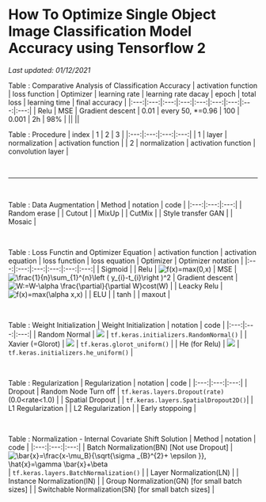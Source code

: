 # How To Optimize Single Object Image Classification Model Accuracy using Tensorflow 2
*Last updated: 01/12/2021*

<!-- using https://www.codecogs.com/latex/eqneditor.php -->
Table : Comparative Analysis of Classification Accuracy 
| activation function | loss function | Optimizer | learning rate | learning rate dacay | epoch | total loss | learning time | final accuracy |
|:---:|:---:|:---:|:---:|:---:|:---:|:---:|:---:|:---:|
| Relu | MSE | Gradient descent | 0.01 | every 50, \*=0.96 | 100 | 0.001 | 2h | 98% |
||
||

Table : Procedure
| index | 1 | 2 | 3 |
|:---:|:---:|:---:|:---:|
| 1 | layer | normalization | activation function |
| 2 | normalization | activation function | convolution layer |


<br><hr><br>

Table : Data Augmentation
| Method | notation | code |
|:---:|:---:|:---:|
| Random erase |
| Cutout |
| MixUp |
| CutMix |
| Style transfer GAN |
| Mosaic |

<br>

Table : Loss Functin and Optimizer Equation
| activation function | activation equation | loss function | loss equation | Optimizer | Optimizer notation |
|:---:|:---:|:---:|:---:|:---:|:---:|
| Sigmoid |
| Relu | <img src="https://latex.codecogs.com/gif.latex?f(x)=max(0,x)" title="f(x)=max(0,x)" /> | MSE | <img src="https://latex.codecogs.com/svg.latex?\frac{1}{n}\sum_{1}^{n}\left&space;(&space;y_{i}-t_{i}\right&space;)^2" title="\frac{1}{n}\sum_{1}^{n}\left ( y_{i}-t_{i}\right )^2" /> | Gradient descent | <img src="https://latex.codecogs.com/gif.latex?W:=W-\alpha&space;\frac{\partial}{\partial&space;W}cost(W)" title="W:=W-\alpha \frac{\partial}{\partial W}cost(W)" /> |
| Leacky Relu | <img src="https://latex.codecogs.com/gif.latex?f(x)=max(\alpha&space;x,x)" title="f(x)=max(\alpha x,x)"/> |
| ELU |
| tanh |
| maxout |

<!--
Relu = https://www.codecogs.com/eqnedit.php?latex=f(x)=max(0,x)
MSE = https://www.codecogs.com/eqnedit.php?latex=\frac{1}{n}\sum_{1}^{n}\left&space;(&space;y_{i}-t_{i}\right&space;)^2
Gradient descent = https://www.codecogs.com/eqnedit.php?latex=W:=W-\alpha&space;\frac{\partial}{\partial&space;W}cost(W)
-->

<br>

Table : Weight Initialization
| Weight Initialization | notation | code |
|:---:|:---:|:---:|
| Random Normal | <img src="https://latex.codecogs.com/gif.latex?Mean=0,&space;Variance=1"/> | `tf.keras.initializers.RandomNormal()` |
| Xavier (=Glorot) | <img src="https://latex.codecogs.com/gif.latex?Mean=0,&space;Variance=&space;\frac{2}{Channel\_in&space;&plus;&space;Channel\_out}"/> | `tf.keras.glorot_uniform()` |
| He (for Relu) | <img src="https://latex.codecogs.com/gif.latex?Mean=0,&space;Variance=&space;\frac{4}{Channel\_in&space;&plus;&space;Channel\_out}"/> | `tf.keras.initializers.he_uniform()` |

<br>

Table : Regularization
| Regularization | notation | code |
|:---:|:---:|:---:|
| Dropout | Random Node Turn off | `tf.keras.layers.Dropout(rate)` (0.0<rate<1.0) |
| Spatial Dropout | | `tf.keras.layers.SpatialDropout2D()`|
| L1 Regularization |
| L2 Regularization |
| Early stoppoing |

<br>

Table : Normalization - Internal Covariate Shift Solution
| Method | notation | code |
|:---:|:---:|:---:|
| Batch Normalization(BN) [Not use Dropout] | <img src="https://latex.codecogs.com/gif.latex?\bar{x}=\frac{x-\mu_B}{\sqrt{\sigma&space;_{B}^{2}&plus;&space;\epsilon&space;}},&space;\hat{x}=\gamma&space;\bar{x}&plus;\beta" title="\bar{x}=\frac{x-\mu_B}{\sqrt{\sigma _{B}^{2}+ \epsilon }}, \hat{x}=\gamma \bar{x}+\beta" /> | `tf.keras.layers.BatchNormalization()` |
| Layer Normalization(LN) |
| Instance Normalization(IN) |
| Group Normalization(GN) [for small batch sizes] |
| Switchable Normalization(SN) [for small batch sizes] |
